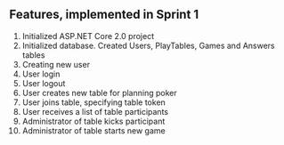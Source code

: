 ## Features, implemented in Sprint 1

1. Initialized ASP.NET Core 2.0 project
1. Initialized database. Created Users, PlayTables, Games and Answers tables
1. Creating new user
1. User login
1. User logout
1. User creates new table for planning poker
1. User joins table, specifying table token
1. User receives a list of table participants
1. Administrator of table kicks participant
1. Administrator of table starts new game
